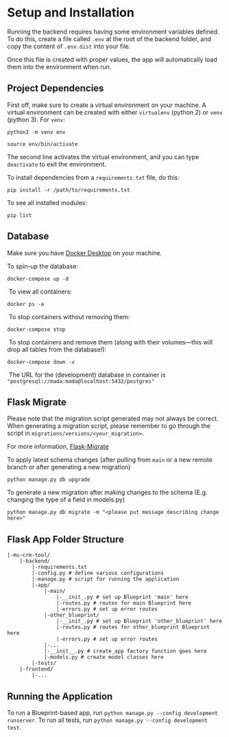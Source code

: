 # Setup and Installation

Running the backend requires having some environment variables defined. To do this, create a file called `.env` at the root of the backend folder, and copy the content of `.env.dist` into your file.

Once this file is created with proper values, the app will automatically load them into the environment when run.

## Project Dependencies

First off, make sure to create a virtual environment on your machine. A virtual environment can be created with either `virtualenv` (python 2) or `venv` (python 3). For `venv`:

```
python3 -m venv env

source env/bin/activate
```

The second line activates the virtual environment, and you can type `deactivate` to exit the environment.

To install dependencies from a `requirements.txt` file, do this:

```
pip install -r /path/to/requirements.txt
```

To see all installed modules:

```
pip list
```

## Database

​Make sure you have [Docker Desktop](https://www.docker.com/get-started) on your machine.

To spin-up the database:
​

```
docker-compose up -d
```

​
To view all containers:
​

```
docker ps -a
```

​
To stop containers without removing them:
​

```
docker-compose stop
```

​
To stop containers and remove them (along with their volumes—this will drop all tables from the database!):
​

```
docker-compose down -v
```

​
The URL for the (development) database in container is `"postgresql://mada:mada@localhost:5432/postgres"`

## Flask Migrate

Please note that the migration script generated may not always be correct. When generating a migration script, please remember to go through the script in `migrations/versions/<your_migration>`.

For more information, [Flask-Migrate](https://flask-migrate.readthedocs.io/en/latest/)

To apply latest schema changes (after pulling from `main` or a new remote branch or after generating a new migration)

```
python manage.py db upgrade
```

To generate a new migration after making changes to the schema (E.g. changing the type of a field in models.py)

```
python manage.py db migrate -m "<please put message describing change here>"
```

## Flask App Folder Structure

```
|-mu-crm-tool/
	|-backend/
		|-requirements.txt
		|-config.py # define various configurations
		|-manage.py # script for running the application
		|-app/
			|-main/
				|-__init_.py # set up Blueprint 'main' here
				|-routes.py # routes for main Blueprint here
				|-errors.py # set up error routes
			|-other_blueprint/
				|-__init_.py # set up Blueprint 'other_blueprint' here
				|-routes.py # routes for other_blueprint Blueprint here
				|-errors.py # set up error routes
			|-...
			|-__init__.py # create_app factory function goes here
			|-models.py # create model classes here
		|-tests/
	|-frontend/
		|-...
```

## Running the Application

To run a Blueprint-based app, run `python manage.py --config development runserver`.
To run all tests, run `python manage.py --config development test`.
